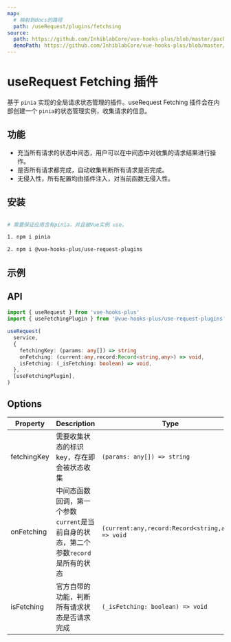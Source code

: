 ```yaml
---
map:
  # 映射到docs的路径
  path: /useRequest/plugins/fetchsing
source:
  path: https://github.com/InhiblabCore/vue-hooks-plus/blob/master/packages/use-request-plugins/src/useFetchingPlugin/index.ts
  demoPath: https://github.com/InhiblabCore/vue-hooks-plus/blob/master/packages/hooks/src/useRequest/docs/plugins/fetchsing/demo
---
```


# useRequest Fetching 插件

基于 `pinia` 实现的全局请求状态管理的插件。useRequest Fetching 插件会在内部创建一个 `pinia`的状态管理实例，收集请求的信息。

## 功能

- 充当所有请求的状态中间态，用户可以在中间态中对收集的请求结果进行操作。
- 是否所有请求都完成，自动收集判断所有请求是否完成。
- 无侵入性，所有配置均由插件注入，对当前函数无侵入性。

## 安装

```bash

# 需要保证应用含有pinia，并且被Vue实例 use。

1. npm i pinia

2. npm i @vue-hooks-plus/use-request-plugins

```

## 示例

<demo src="./demo/demo.vue"
  language="vue"
  title=""
  desc="多个组件，当所有请求完成后显示 complete"> </demo>

## API

```typescript
import { useRequest } from 'vue-hooks-plus'
import { useFetchingPlugin } from '@vue-hooks-plus/use-request-plugins'

useRequest(
  service,
  {
    fetchingKey: (params: any[]) => string
    onFetching: (current:any,record:Record<string,any>) => void,
    isFetching: (_isFetching: boolean) => void,
  },
  [useFetchingPlugin],
)
```

## Options

| Property | Description | Type | Default |
| --- | --- | --- | --- |
| fetchingKey | 需要收集状态的标识 key，存在即会被状态收集 | `(params: any[]) => string` | - |
| onFetching | 中间态函数回调，第一个参数`current`是当前自身的状态，第二个参数`record`是所有的状态 | `(current:any,record:Record<string,any>) => void` | - |
| isFetching | 官方自带的功能，判断所有请求状态是否请求完成 | `(_isFetching: boolean) => void` | - |
